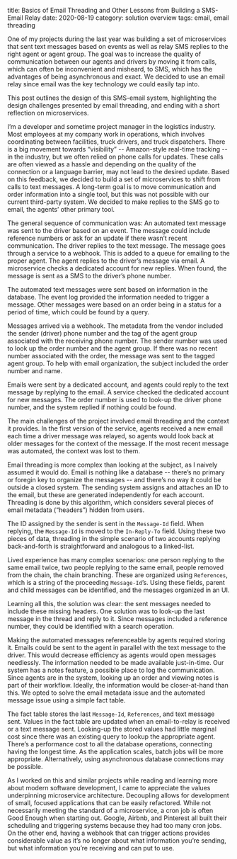 title: Basics of Email Threading and Other Lessons from Building a SMS-Email Relay
date: 2020-08-19
category: solution overview
tags: email, email threading

One of my projects during the last year was building a set of microservices  that sent text messages based on events as well as relay SMS replies to the right agent or agent group. The goal was to increase the quality of communication between our agents and drivers by moving it from calls, which can often be inconvenient and misheard, to SMS, which has the advantages of being asynchronous and exact. We decided to use an email relay since email was the key technology we could easily tap into. 

This post outlines the design of this SMS-email system, highlighting the design challenges presented by email threading, and ending with a short reflection on microservices.

I’m a developer and sometime project manager in the logistics industry. Most employees at my company work in operations, which involves coordinating between facilities, truck drivers, and truck dispatchers. There is a big movement towards “visibility” -- Amazon-style real-time tracking -- in the industry, but we often relied on phone calls for updates. These calls are often viewed as a hassle and depending on the quality of the connection or a language barrier, may not lead to the desired update. Based on this feedback, we decided to build a set of microservices to shift from calls to text messages. A long-term goal is to move communication and order information into a single tool, but this was not possible with our current third-party system. We decided to make replies to the SMS go to email, the agents’ other primary tool.

The general sequence of communication was:
An automated text message was sent to the driver based on an event. The message could include reference numbers or ask for an update if there wasn’t recent communication.
The driver replies to the text message. The message goes through a service to a webhook. This is added to a queue for emailing to the proper agent.
The agent replies to the driver’s message via email. A microservice checks a dedicated account for new replies. When found, the message is sent as a SMS to the driver’s phone number.

The automated text messages were sent based on information in the database. The event log provided the information needed to trigger a message. Other messages were based on an order being in a status for a period of time, which could be found by a query.

Messages arrived via a webhook. The metadata from the vendor included the sender (driver) phone number and the tag of the agent group associated with the receiving phone number. The sender number was used to look up the order number and the agent group. If there was no recent number associated with the order, the message was sent to the tagged agent group. To help with email organization, the subject included the order number and name. 

Emails were sent by a dedicated account, and agents could reply to the text message by replying to the email. A service checked the dedicated account for new messages. The order number is used to look-up the driver phone number, and the system replied if nothing could be found. 

The main challenges of the project involved email threading and the context it provides. In the first version of the service, agents received a new email each time a driver message was relayed, so agents would look back at older messages for the context of the message. If the most recent message was automated, the context was lost to them. 

Email threading is more complex than looking at the subject, as I naively assumed it would do. Email is nothing like a database -- there’s no primary or foregin key to organize the messages -- and there’s no way it could be outside a closed system. The sending system assigns and attaches an ID to the email, but these are generated independently for each account. Threading is done by this algorithm, which considers several pieces of email metadata (“headers”) hidden from users.

The ID assigned by the sender is sent in the `Message-Id` field. When replying, the `Message-Id` is moved to the `In-Reply-To` field. Using these two pieces of data, threading in the simple scenario of two accounts replying back-and-forth is straightforward and analogous to a linked-list.

Lived experience has many complex scenarios: one person replying to the same email twice, two people replying to the same email, people removed from the chain, the chain branching. These are organized using `References`, which is a string of the proceeding `Message-Id`’s. Using these fields, parent and child messages can be identified, and the messages organized in an UI. 

Learning all this, the solution was clear: the sent messages needed to include these missing headers. One solution was to look-up the last message in the thread and reply to it. Since messages included a reference number, they could be identified with a search operation.

Making the automated messages referenceable by agents required storing it. Emails could be sent to the agent in parallel with the text message to the driver. This would decrease efficiency as agents would open messages needlessly. The information needed to be made available just-in-time. Our system has a notes feature, a possible place to log the communication. Since agents are in the system, looking up an order and viewing notes is part of their workflow. Ideally, the information would be closer-at-hand than this. We opted to solve the email metadata issue and the automated message issue using a simple fact table.

The fact table stores the last `Message-Id`, `References`, and text message sent. Values in the fact table are updated when an email-to-relay is received or a text message sent. Looking-up the stored values had little marginal cost since there was an existing query to lookup the appropriate agent. There’s a performance cost to all the database operations, connecting having the longest time. As the application scales, batch jobs will be more appropriate. Alternatively, using asynchronous database connections may be possible.

As I worked on this and similar projects while reading and learning more about modern software development, I came to appreciate the values underpinning microservice architecture. Decoupling allows for development of small, focused applications that can be easily refactored. While not necessarily meeting the standard of a microservice, a cron job is often Good Enough when starting out. Google, Airbnb, and Pinterest all built their scheduling and triggering systems because they had too many cron jobs. On the other end, having a webhook that can trigger actions provides considerable value as it’s no longer about what information you’re sending, but what information you’re receiving and can put to use.

